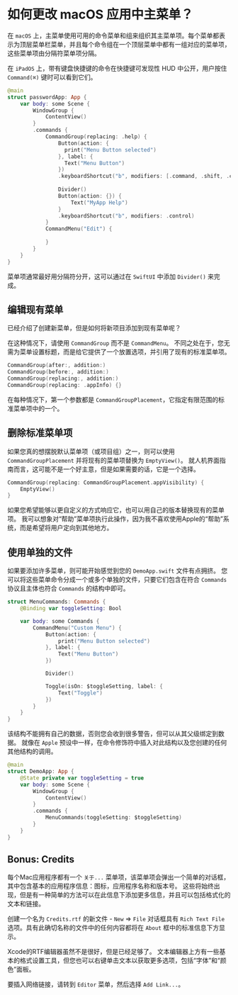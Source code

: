 如何更改 macOS 应用中主菜单？
===

在 `macOS` 上，主菜单使用可用的命令菜单和组来组织其主菜单项。每个菜单都表示为顶层菜单栏菜单，并且每个命令组在一个顶层菜单中都有一组对应的菜单项，这些菜单项由分隔符菜单项分隔。

在 `iPadOS` 上，带有键盘快捷键的命令在快捷键可发现性 HUD 中公开，用户按住 `Command(⌘)` 键时可以看到它们。

```swift
@main
struct passwordApp: App {
    var body: some Scene {
        WindowGroup {
            ContentView()
        }
        .commands {
            CommandGroup(replacing: .help) {
                Button(action: {
                  print("Menu Button selected")
                }, label: {
                  Text("Menu Button")
                })
                .keyboardShortcut("b", modifiers: [.command, .shift, .control)
                
                Divider()
                Button(action: {}) {
                    Text("MyApp Help")
                }
                .keyboardShortcut("b", modifiers: .control)
            }
            CommandMenu("Edit") {
                
            }
        }
    }
}
```

菜单项通常最好用分隔符分开，这可以通过在 `SwiftUI` 中添加 `Divider()` 来完成。

## 编辑现有菜单

已经介绍了创建新菜单，但是如何将新项目添加到现有菜单呢？

在这种情况下，请使用 `CommandGroup` 而不是 `CommandMenu`。 不同之处在于，您无需为菜单设置标题，而是给它提供了一个放置选项，并引用了现有的标准菜单项。

```swift
CommandGroup(after:, addition:)
CommandGroup(before:, addition:)
CommandGroup(replacing:, addition:)
CommandGroup(replacing: .appInfo) {}
```

在每种情况下，第一个参数都是 `CommandGroupPlacement`，它指定有限范围的标准菜单项中的一个。

## 删除标准菜单项

如果您真的想摆脱默认菜单项（或项目组）之一，则可以使用 `CommandGroupPlacement` 并将现有的菜单项替换为 `EmptyView()`。 就人机界面指南而言，这可能不是一个好主意，但是如果需要的话，它是一个选择。

```swift
CommandGroup(replacing: CommandGroupPlacement.appVisibility) {
	EmptyView()
}
```

如果您希望能够以更自定义的方式响应它，也可以用自己的版本替换现有的菜单项。 我可以想象对“帮助”菜单项执行此操作，因为我不喜欢使用Apple的“帮助”系统，而是希望将用户定向到其他地方。

## 使用单独的文件

如果要添加许多菜单，则可能开始感觉到您的 `DemoApp.swift` 文件有点拥挤。 您可以将这些菜单命令分成一个或多个单独的文件，只要它们包含在符合 `Commands` 协议且主体也符合 `Commands` 的结构中即可。

```swift
struct MenuCommands: Commands {
	@Binding var toggleSetting: Bool

	var body: some Commands {
		CommandMenu("Custom Menu") {
			Button(action: {
				print("Menu Button selected")
			}, label: {
				Text("Menu Button")
			})

			Divider()

			Toggle(isOn: $toggleSetting, label: {
				Text("Toggle")
			})
		}
	}
}
```

该结构不能拥有自己的数据，否则您会收到很多警告，但可以从其父级绑定到数据。 就像在 `Apple` 预设中一样，在命令修饰符中插入对此结构以及您创建的任何其他结构的调用。

```swift
@main
struct DemoApp: App {
    @State private var toggleSetting = true
    var body: some Scene {
        WindowGroup {
            ContentView()
        }
        .commands {
            MenuCommands(toggleSetting: $toggleSetting)
        }
    }
}
```

## Bonus: Credits

每个Mac应用程序都有一个 `关于...` 菜单项，该菜单项会弹出一个简单的对话框，其中包含基本的应用程序信息：图标，应用程序名称和版本号。 这些将始终出现，但是有一种简单的方法可以在此信息下添加更多信息，并且可以包括格式化的文本和链接。

创建一个名为 `Credits.rtf` 的新文件 - `New` => `File` 对话框具有 `Rich Text File` 选项。具有此确切名称的文件中的任何内容都将在 `About` 框中的标准信息下方显示。

Xcode的RTF编辑器虽然不是很好，但是已经足够了。 文本编辑器上方有一些基本的格式设置工具，但您也可以右键单击文本以获取更多选项，包括“字体”和“颜色”面板。

要插入网络链接，请转到 `Editor` 菜单，然后选择 `Add Link...`。